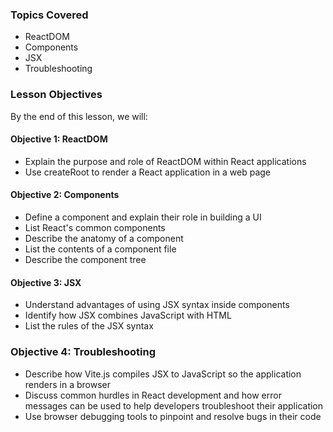 <!-- h1, h2 already used by CTD Learns -->
### Topics Covered

- ReactDOM
- Components
- JSX
- Troubleshooting

### Lesson Objectives

By the end of this lesson, we will:

#### Objective 1: ReactDOM

- Explain the purpose and role of ReactDOM within React applications
- Use createRoot to render a React application in a web page

#### Objective 2: Components

- Define a component and explain their role in building a UI
- List React's common components
- Describe the anatomy of a component
- List the contents of a component file
- Describe the component tree

#### Objective 3: JSX

- Understand advantages of using JSX syntax inside components
- Identify how JSX combines JavaScript with HTML
- List the rules of the JSX syntax

### Objective 4: Troubleshooting

- Describe how Vite.js compiles JSX to JavaScript so the application renders in a browser
- Discuss common hurdles in React development and how error messages can be used to help developers troubleshoot their application
- Use browser debugging tools to pinpoint and resolve bugs in their code
